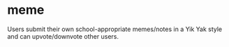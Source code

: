 # meme
Users submit their own school-appropriate memes/notes in a Yik Yak style and can upvote/downvote other users.
